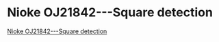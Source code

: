 # Nioke OJ21842---Square detection
[Nioke OJ21842---Square detection](https://aiwithcloud.com/2022/09/16/nioke_oj21842___square_detection/)